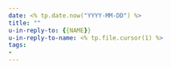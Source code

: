 ```yaml
---
date: <% tp.date.now("YYYY-MM-DD") %>
title: ""
u-in-reply-to: {{NAME}}
u-in-reply-to-name: <% tp.file.cursor(1) %>
tags:
- 
---
```

